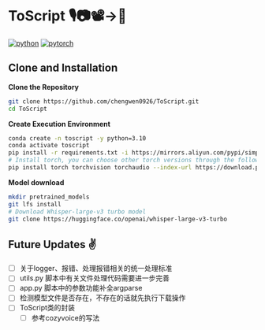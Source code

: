 # ToScript 🎙️📷📽️->📄

[![python](https://img.shields.io/badge/-Python_3.10-blue?logo=python&logoColor=white)](https://www.python.org/downloads/release/python-3100/)
[![pytorch](https://img.shields.io/badge/PyTorch_2.0+-ee4c2c?logo=pytorch&logoColor=white)](https://pytorch.org/get-started/locally/)

## Clone and Installation

**Clone the Repository**

``` sh
git clone https://github.com/chengwen0926/ToScript.git
cd ToScript
```

**Create Execution Environment**

``` sh
conda create -n toscript -y python=3.10
conda activate toscript
pip install -r requirements.txt -i https://mirrors.aliyun.com/pypi/simple/ --trusted-host=mirrors.aliyun.com
# Install torch, you can choose other torch versions through the following URLs: https://pytorch.org/get-started/locally/
pip install torch torchvision torchaudio --index-url https://download.pytorch.org/whl/cu126

```

**Model download**
``` sh
mkdir pretrained_models
git lfs install
# Download Whisper-large-v3 turbo model
git clone https://huggingface.co/openai/whisper-large-v3-turbo
```


## Future Updates ✌️
- [ ] 关于logger、报错、处理报错相关的统一处理标准
- [ ] utils.py 脚本中有关文件处理代码需要进一步完善
- [ ] app.py 脚本中的参数功能补全argparse
- [ ] 检测模型文件是否存在，不存在的话就先执行下载操作
- [ ] ToScript类的封装
  - [ ] 参考cozyvoice的写法
